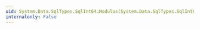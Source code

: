 ```yaml
---
uid: System.Data.SqlTypes.SqlInt64.Modulus(System.Data.SqlTypes.SqlInt64,System.Data.SqlTypes.SqlInt64)
internalonly: False
---
```

